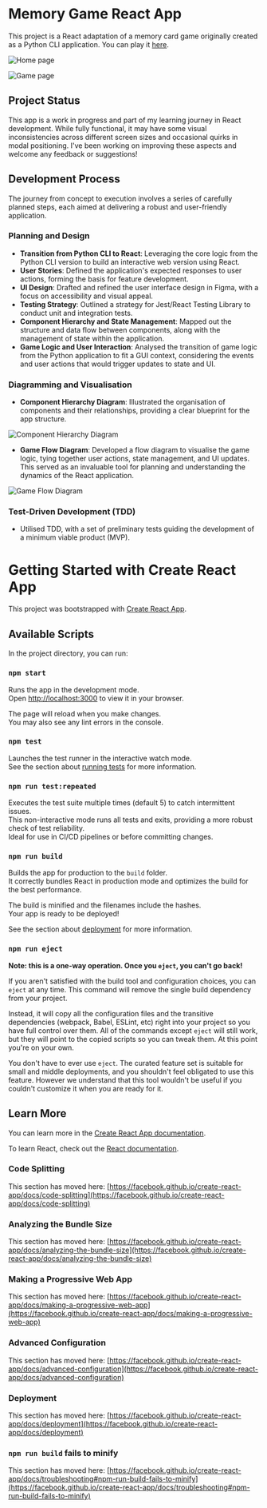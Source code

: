 # Memory Game React App

This project is a React adaptation of a memory card game originally created as a Python CLI application. You can play it [here](https://memory-pairs-game.pages.dev/). 

![Home page](public/images/home_page.png)

![Game page](public/images/game_page.png)

## Project Status
This app is a work in progress and part of my learning journey in React development. While fully functional, it may have some visual inconsistencies across different screen sizes and occasional quirks in modal positioning. I've been working on improving these aspects and welcome any feedback or suggestions!

## Development Process

The journey from concept to execution involves a series of carefully planned steps, each aimed at delivering a robust and user-friendly application.

### Planning and Design

- **Transition from Python CLI to React**: Leveraging the core logic from the Python CLI version to build an interactive web version using React.
- **User Stories**: Defined the application's expected responses to user actions, forming the basis for feature development.
- **UI Design**: Drafted and refined the user interface design in Figma, with a focus on accessibility and visual appeal.
- **Testing Strategy**: Outlined a strategy for Jest/React Testing Library to conduct unit and integration tests.
- **Component Hierarchy and State Management**: Mapped out the structure and data flow between components, along with the management of state within the application.
- **Game Logic and User Interaction**: Analysed the transition of game logic from the Python application to fit a GUI context, considering the events and user actions that would trigger updates to state and UI.

### Diagramming and Visualisation

- **Component Hierarchy Diagram**: Illustrated the organisation of components and their relationships, providing a clear blueprint for the app structure.

![Component Hierarchy Diagram](public/images/component_hierarchy.png)

- **Game Flow Diagram**: Developed a flow diagram to visualise the game logic, tying together user actions, state management, and UI updates. This served as an invaluable tool for planning and understanding the dynamics of the React application.

![Game Flow Diagram](public/images/game_flow.png)

### Test-Driven Development (TDD)

- Utilised TDD, with a set of preliminary tests guiding the development of a minimum viable product (MVP).


# Getting Started with Create React App

This project was bootstrapped with [Create React App](https://github.com/facebook/create-react-app).

## Available Scripts

In the project directory, you can run:

### `npm start`

Runs the app in the development mode.\
Open [http://localhost:3000](http://localhost:3000) to view it in your browser.

The page will reload when you make changes.\
You may also see any lint errors in the console.

### `npm test`

Launches the test runner in the interactive watch mode.\
See the section about [running tests](https://facebook.github.io/create-react-app/docs/running-tests) for more information.

### `npm run test:repeated`

Executes the test suite multiple times (default 5) to catch intermittent issues.\
This non-interactive mode runs all tests and exits, providing a more robust check of test reliability.\
Ideal for use in CI/CD pipelines or before committing changes.

### `npm run build`

Builds the app for production to the `build` folder.\
It correctly bundles React in production mode and optimizes the build for the best performance.

The build is minified and the filenames include the hashes.\
Your app is ready to be deployed!

See the section about [deployment](https://facebook.github.io/create-react-app/docs/deployment) for more information.

### `npm run eject`

**Note: this is a one-way operation. Once you `eject`, you can't go back!**

If you aren't satisfied with the build tool and configuration choices, you can `eject` at any time. This command will remove the single build dependency from your project.

Instead, it will copy all the configuration files and the transitive dependencies (webpack, Babel, ESLint, etc) right into your project so you have full control over them. All of the commands except `eject` will still work, but they will point to the copied scripts so you can tweak them. At this point you're on your own.

You don't have to ever use `eject`. The curated feature set is suitable for small and middle deployments, and you shouldn't feel obligated to use this feature. However we understand that this tool wouldn't be useful if you couldn't customize it when you are ready for it.

## Learn More

You can learn more in the [Create React App documentation](https://facebook.github.io/create-react-app/docs/getting-started).

To learn React, check out the [React documentation](https://reactjs.org/).

### Code Splitting

This section has moved here: [https://facebook.github.io/create-react-app/docs/code-splitting](https://facebook.github.io/create-react-app/docs/code-splitting)

### Analyzing the Bundle Size

This section has moved here: [https://facebook.github.io/create-react-app/docs/analyzing-the-bundle-size](https://facebook.github.io/create-react-app/docs/analyzing-the-bundle-size)

### Making a Progressive Web App

This section has moved here: [https://facebook.github.io/create-react-app/docs/making-a-progressive-web-app](https://facebook.github.io/create-react-app/docs/making-a-progressive-web-app)

### Advanced Configuration

This section has moved here: [https://facebook.github.io/create-react-app/docs/advanced-configuration](https://facebook.github.io/create-react-app/docs/advanced-configuration)

### Deployment

This section has moved here: [https://facebook.github.io/create-react-app/docs/deployment](https://facebook.github.io/create-react-app/docs/deployment)

### `npm run build` fails to minify

This section has moved here: [https://facebook.github.io/create-react-app/docs/troubleshooting#npm-run-build-fails-to-minify](https://facebook.github.io/create-react-app/docs/troubleshooting#npm-run-build-fails-to-minify)
